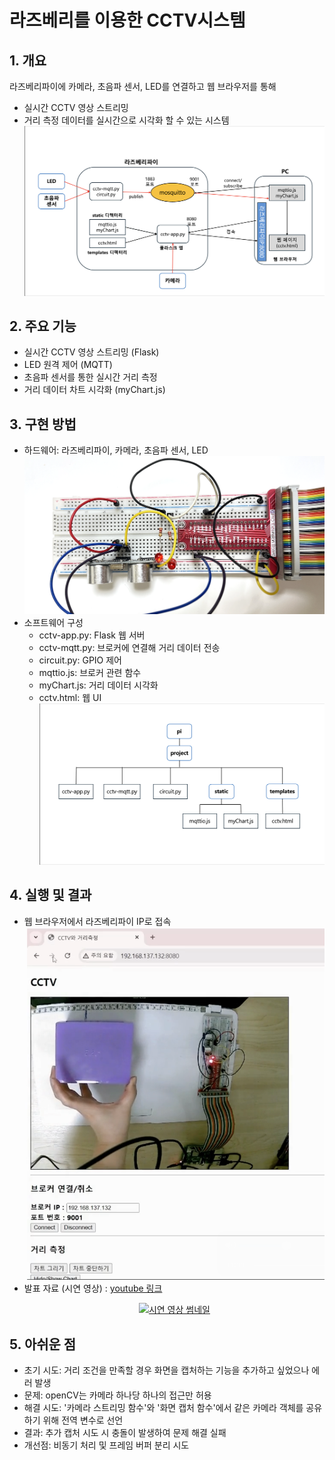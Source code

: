 # 라즈베리를 이용한 CCTV시스템

## 1. 개요
   라즈베리파이에 카메라, 초음파 센서, LED를 연결하고 웹 브라우저를 통해
   - 실시간 CCTV 영상 스트리밍
   - 거리 측정 데이터를 실시간으로 시각화
   할 수 있는 시스템
   ![응용 시스템 구조 사진](images/system-diagram.png)
## 2. 주요 기능
   - 실시간 CCTV 영상 스트리밍 (Flask)
   - LED 원격 제어 (MQTT)
   - 초음파 센서를 통한 실시간 거리 측정
   - 거리 데이터 차트 시각화 (myChart.js)
## 3. 구현 방법
   - 하드웨어: 라즈베리파이, 카메라, 초음파 센서, LED
   ![회로 사진](images/circuit.png)
   - 소프트웨어 구성
     - cctv-app.py: Flask 웹 서버
     - cctv-mqtt.py: 브로커에 연결해 거리 데이터 전송
     - circuit.py: GPIO 제어
     - mqttio.js: 브로커 관련 함수
     - myChart.js: 거리 데이터 시각화
     - cctv.html: 웹 UI
   ![디렉터리 구조 사진](images/project-structure.png)
## 4. 실행 및 결과
   - 웹 브라우저에서 라즈베리파이 IP로 접속
   ![웹 브라우저 화면](images/web-demo.png)
   - 발표 자료 (시연 영상) : [youtube 링크](https://youtu.be/27KshG3Z6lI)
     <p align="center">
       <a href="https://youtu.be/27KshG3Z6lI">
         <img src="https://img.youtube.com/vi/27KshG3Z6lI/0.jpg" alt="시연 영상 썸네일">
       </a>
     </p>
## 5. 아쉬운 점
   - 초기 시도: 거리 조건을 만족할 경우 화면을 캡처하는 기능을 추가하고 싶었으나 에러 발생
   - 문제: openCV는 카메라 하나당 하나의 접근만 허용
   - 해결 시도: '카메라 스트리밍 함수'와 '화면 캡처 함수'에서 같은 카메라 객체를 공유하기 위해
               전역 변수로 선언
   - 결과: 추가 캡처 시도 시 충돌이 발생하여 문제 해결 실패
   - 개선점: 비동기 처리 및 프레임 버퍼 분리 시도
